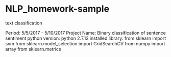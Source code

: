 # NLP_homework-sample
text classification

Period: 5/5/2017 - 5/10/2017
Project Name: Binary classification of sentence sentiment
python version: python 2.7.12
installed library: from sklearn import svm
                   from sklearn.model_selection import GridSearchCV
                   from numpy import array
                   from sklearn.metrics
